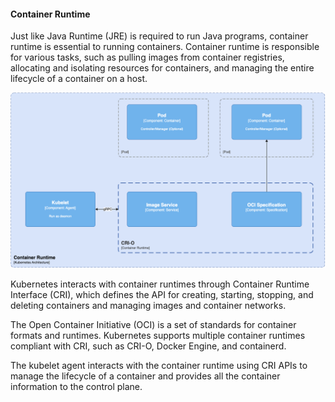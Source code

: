 #### Container Runtime

Just like Java Runtime (JRE) is required to run Java programs, container runtime is essential to running containers. Container runtime is responsible for various tasks, such as pulling images from container registries, allocating and isolating resources for containers, and managing the entire lifecycle of a container on a host.

![Container Runtime](./docs/images/container_runtime.png)

Kubernetes interacts with container runtimes through Container Runtime Interface (CRI), which defines the API for creating, starting, stopping, and deleting containers and managing images and container networks.

The Open Container Initiative (OCI) is a set of standards for container formats and runtimes. Kubernetes supports multiple container runtimes compliant with CRI, such as CRI-O, Docker Engine, and containerd.

The kubelet agent interacts with the container runtime using CRI APIs to manage the lifecycle of a container and provides all the container information to the control plane.
